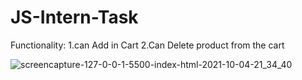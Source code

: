 # JS-Intern-Task

Functionality:
1.can Add in Cart
2.Can Delete product from the cart


![screencapture-127-0-0-1-5500-index-html-2021-10-04-21_34_40](https://user-images.githubusercontent.com/57172007/135880680-ac2c5dcd-5ae0-45fe-b59b-ce1060959b38.png)
